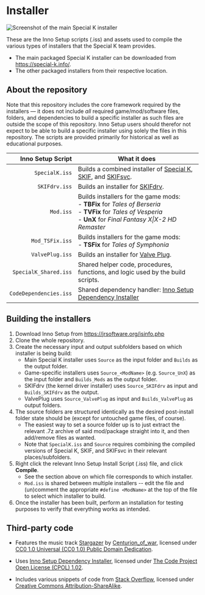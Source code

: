 # Installer
![Screenshot of the main Special K installer](https://sk-data.special-k.info/artwork/screens/installer_75percent.png)

These are the Inno Setup scripts (.iss) and assets used to compile the various types of installers that the Special K team provides.

* The main packaged Special K installer can be downloaded from https://special-k.info/.
* The other packaged installers from their respective location.

## About the repository

Note that this repository includes the core framework required by the installers &mdash; it does not include *all* required game/mod/software files, folders, and dependencies to build a specific installer as such files are outside the scope of this repository. Inno Setup users should therefor not expect to be able to build a specific installer using solely the files in this repository. The scripts are provided primarily for historical as well as educational purposes.

| Inno Setup Script       | What it does  |
| ----------------------: | ------------- |
| `SpecialK.iss`          | Builds a combined installer of [Special K](https://github.com/SpecialKO/SpecialK), [SKIF](https://github.com/SpecialKO/SKIF), and [SKIFsvc](https://github.com/SpecialKO/SKIFsvc). |
| `SKIFdrv.iss`           | Builds an installer for [SKIFdrv](https://github.com/SpecialKO/SKIFdrv). |
| `Mod.iss`               | Builds installers for the game mods: <br>- **TBFix** for *Tales of Berseria* <br>- **TVFix** for *Tales of Vesperia* <br>- **UnX** for *Final Fantasy X\|X-2 HD Remaster* |
| `Mod_TSFix.iss`         | Builds installers for the game mods: <br>- **TSFix** for *Tales of Symphonia* |
| `ValvePlug.iss`         | Builds an installer for [Valve Plug](https://github.com/SpecialKO/ValvePlug). |
| `SpecialK_Shared.iss`   | Shared helper code, procedures, functions, and logic used by the build scripts. |
| `CodeDependencies.iss`  | Shared dependency handler: [Inno Setup Dependency Installer](https://github.com/DomGries/InnoDependencyInstaller) |

## Building the installers

1. Download Inno Setup from https://jrsoftware.org/isinfo.php
2. Clone the whole repository.
3. Create the necessary input and output subfolders based on which installer is being build:
   * Main Special K installer uses `Source` as the input folder and `Builds` as the output folder.
   * Game-specific installers uses `Source_<ModName>` (e.g. `Source_UnX`) as the input folder and `Builds_Mods` as the output folder.
   * SKIFdrv (the kernel driver installer) uses `Source_SKIFdrv` as input and `Builds_SKIFdrv` as the output.
   * ValvePlug uses `Source_ValvePlug` as input and `Builds_ValvePlug` as output folders.
4. The source folders are structured identically as the desired post-install folder state should be (except for untouched game files, of course).
   * The easiest way to set a source folder up is to just extract the relevant .7z archive of said mod/package straight into it, and then add/remove files as wanted.
   * Note that `SpecialK.iss` and `Source` requires combining the compiled versions of Special K, SKIF, and SKIFsvc in their relevant places/subfolders.
5. Right click the relevant Inno Setup Install Script (.iss) file, and click **Compile**.
   * See the section above on which file corresponds to which installer.
   * `Mod.iss` is shared between multiple installers -- edit the file and (un)comment the appropriate `#define <ModName>` at the top of the file to select which installer to build.
6. Once the installer has been built, perform an installation for testing purposes to verify that everything works as intended.

## Third-party code

* Features the music track [Stargazer](https://opengameart.org/content/stargazer) by [Centurion_of_war](https://opengameart.org/users/centurionofwar), licensed under [CC0 1.0 Universal (CC0 1.0) Public Domain Dedication](https://creativecommons.org/publicdomain/zero/1.0/).

* Uses [Inno Setup Dependency Installer](https://github.com/DomGries/InnoDependencyInstaller), licensed under [The Code Project Open License (CPOL) 1.02](https://github.com/DomGries/InnoDependencyInstaller/blob/master/LICENSE.md).

* Includes various snippets of code from [Stack Overflow](https://stackoverflow.com/), licensed under [Creative Commons Attribution-ShareAlike](https://stackoverflow.com/help/licensing).